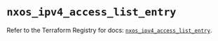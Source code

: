 # `nxos_ipv4_access_list_entry`

Refer to the Terraform Registry for docs: [`nxos_ipv4_access_list_entry`](https://registry.terraform.io/providers/ciscodevnet/nxos/0.5.10/docs/resources/ipv4_access_list_entry).

